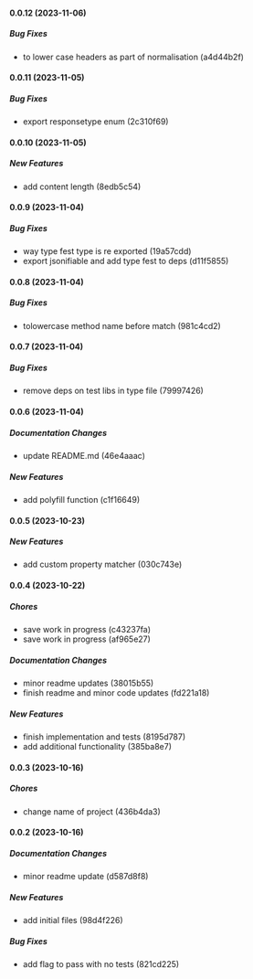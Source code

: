 #### 0.0.12 (2023-11-06)

##### Bug Fixes

*  to lower case headers as part of normalisation (a4d44b2f)

#### 0.0.11 (2023-11-05)

##### Bug Fixes

*  export responsetype enum (2c310f69)

#### 0.0.10 (2023-11-05)

##### New Features

*  add content length (8edb5c54)

#### 0.0.9 (2023-11-04)

##### Bug Fixes

*  way type fest type is re exported (19a57cdd)
*  export jsonifiable and add type fest to deps (d11f5855)

#### 0.0.8 (2023-11-04)

##### Bug Fixes

*  tolowercase method name before match (981c4cd2)

#### 0.0.7 (2023-11-04)

##### Bug Fixes

*  remove deps on test libs in type file (79997426)

#### 0.0.6 (2023-11-04)

##### Documentation Changes

*  update README.md (46e4aaac)

##### New Features

*  add polyfill function (c1f16649)

#### 0.0.5 (2023-10-23)

##### New Features

*  add custom property matcher (030c743e)

#### 0.0.4 (2023-10-22)

##### Chores

*  save work in progress (c43237fa)
*  save work in progress (af965e27)

##### Documentation Changes

*  minor readme updates (38015b55)
*  finish readme and minor code updates (fd221a18)

##### New Features

*  finish implementation and tests (8195d787)
*  add additional functionality (385ba8e7)

#### 0.0.3 (2023-10-16)

##### Chores

*  change name of project (436b4da3)

#### 0.0.2 (2023-10-16)

##### Documentation Changes

*  minor readme update (d587d8f8)

##### New Features

*  add initial files (98d4f226)

##### Bug Fixes

*  add flag to pass with no tests (821cd225)

